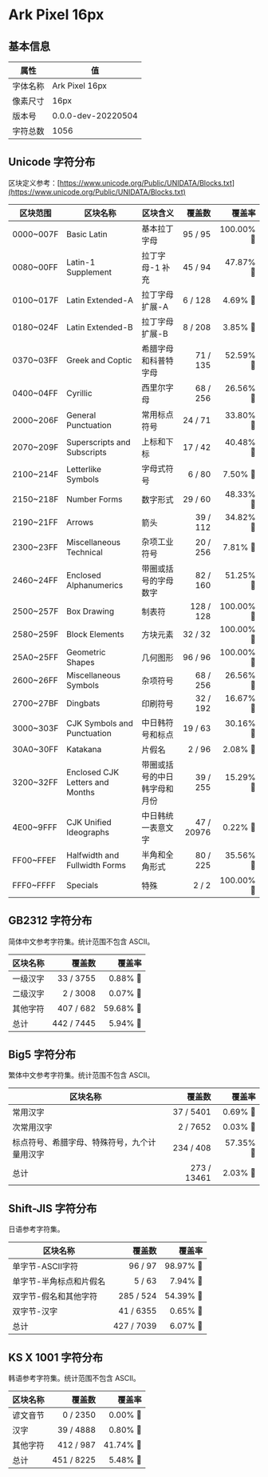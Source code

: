 # Ark Pixel 16px

## 基本信息

| 属性 | 值 |
|---|---|
| 字体名称 | Ark Pixel 16px |
| 像素尺寸 | 16px |
| 版本号 | 0.0.0-dev-20220504 |
| 字符总数 | 1056 |

## Unicode 字符分布

区块定义参考：[https://www.unicode.org/Public/UNIDATA/Blocks.txt](https://www.unicode.org/Public/UNIDATA/Blocks.txt)

| 区块范围 | 区块名称 | 区块含义 | 覆盖数 | 覆盖率 |
|---|---|---|---:|---:|
| 0000~007F | Basic Latin | 基本拉丁字母 | 95 / 95 | 100.00% 🚩 |
| 0080~00FF | Latin-1 Supplement | 拉丁字母-1 补充 | 45 / 94 | 47.87% 🚧 |
| 0100~017F | Latin Extended-A | 拉丁字母 扩展-A | 6 / 128 | 4.69% 🚧 |
| 0180~024F | Latin Extended-B | 拉丁字母 扩展-B | 8 / 208 | 3.85% 🚧 |
| 0370~03FF | Greek and Coptic | 希腊字母和科普特字母 | 71 / 135 | 52.59% 🚧 |
| 0400~04FF | Cyrillic | 西里尔字母 | 68 / 256 | 26.56% 🚧 |
| 2000~206F | General Punctuation | 常用标点符号 | 24 / 71 | 33.80% 🚧 |
| 2070~209F | Superscripts and Subscripts | 上标和下标 | 17 / 42 | 40.48% 🚧 |
| 2100~214F | Letterlike Symbols | 字母式符号 | 6 / 80 | 7.50% 🚧 |
| 2150~218F | Number Forms | 数字形式 | 29 / 60 | 48.33% 🚧 |
| 2190~21FF | Arrows | 箭头 | 39 / 112 | 34.82% 🚧 |
| 2300~23FF | Miscellaneous Technical | 杂项工业符号 | 20 / 256 | 7.81% 🚧 |
| 2460~24FF | Enclosed Alphanumerics | 带圈或括号的字母数字 | 82 / 160 | 51.25% 🚧 |
| 2500~257F | Box Drawing | 制表符 | 128 / 128 | 100.00% 🚩 |
| 2580~259F | Block Elements | 方块元素 | 32 / 32 | 100.00% 🚩 |
| 25A0~25FF | Geometric Shapes | 几何图形 | 96 / 96 | 100.00% 🚩 |
| 2600~26FF | Miscellaneous Symbols | 杂项符号 | 68 / 256 | 26.56% 🚧 |
| 2700~27BF | Dingbats | 印刷符号 | 32 / 192 | 16.67% 🚧 |
| 3000~303F | CJK Symbols and Punctuation | 中日韩符号和标点 | 19 / 63 | 30.16% 🚧 |
| 30A0~30FF | Katakana | 片假名 | 2 / 96 | 2.08% 🚧 |
| 3200~32FF | Enclosed CJK Letters and Months | 带圈或括号的中日韩字母和月份 | 39 / 255 | 15.29% 🚧 |
| 4E00~9FFF | CJK Unified Ideographs | 中日韩统一表意文字 | 47 / 20976 | 0.22% 🚧 |
| FF00~FFEF | Halfwidth and Fullwidth Forms | 半角和全角形式 | 80 / 225 | 35.56% 🚧 |
| FFF0~FFFF | Specials | 特殊 | 2 / 2 | 100.00% 🚩 |

## GB2312 字符分布

简体中文参考字符集。统计范围不包含 ASCII。

| 区块名称 | 覆盖数 | 覆盖率 |
|---|---:|---:|
| 一级汉字 | 33 / 3755 | 0.88% 🚧 |
| 二级汉字 | 2 / 3008 | 0.07% 🚧 |
| 其他字符 | 407 / 682 | 59.68% 🚧 |
| 总计 | 442 / 7445 | 5.94% 🚧 |

## Big5 字符分布

繁体中文参考字符集。统计范围不包含 ASCII。

| 区块名称 | 覆盖数 | 覆盖率 |
|---|---:|---:|
| 常用汉字 | 37 / 5401 | 0.69% 🚧 |
| 次常用汉字 | 2 / 7652 | 0.03% 🚧 |
| 标点符号、希腊字母、特殊符号，九个计量用汉字 | 234 / 408 | 57.35% 🚧 |
| 总计 | 273 / 13461 | 2.03% 🚧 |

## Shift-JIS 字符分布

日语参考字符集。

| 区块名称 | 覆盖数 | 覆盖率 |
|---|---:|---:|
| 单字节-ASCII字符 | 96 / 97 | 98.97% 🚧 |
| 单字节-半角标点和片假名 | 5 / 63 | 7.94% 🚧 |
| 双字节-假名和其他字符 | 285 / 524 | 54.39% 🚧 |
| 双字节-汉字 | 41 / 6355 | 0.65% 🚧 |
| 总计 | 427 / 7039 | 6.07% 🚧 |

## KS X 1001 字符分布

韩语参考字符集。统计范围不包含 ASCII。

| 区块名称 | 覆盖数 | 覆盖率 |
|---|---:|---:|
| 谚文音节 | 0 / 2350 | 0.00% 🚧 |
| 汉字 | 39 / 4888 | 0.80% 🚧 |
| 其他字符 | 412 / 987 | 41.74% 🚧 |
| 总计 | 451 / 8225 | 5.48% 🚧 |
